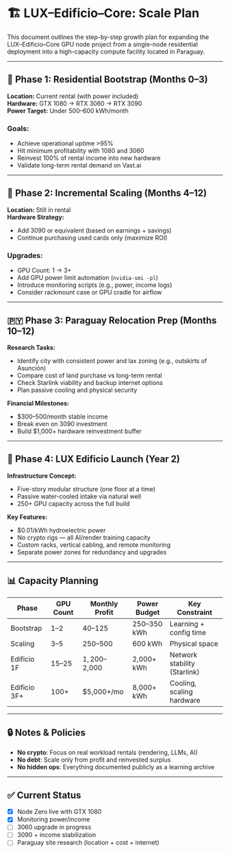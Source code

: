 # 🏗️ LUX–Edificio–Core: Scale Plan

This document outlines the step-by-step growth plan for expanding the LUX–Edificio–Core GPU node project from a single-node residential deployment into a high-capacity compute facility located in Paraguay.

---

## 🔰 Phase 1: Residential Bootstrap (Months 0–3)

**Location:** Current rental (with power included)  
**Hardware:** GTX 1080 → RTX 3060 → RTX 3090  
**Power Target:** Under 500–600 kWh/month

### Goals:
- Achieve operational uptime >95%
- Hit minimum profitability with 1080 and 3060
- Reinvest 100% of rental income into new hardware
- Validate long-term rental demand on Vast.ai

---

## 🔁 Phase 2: Incremental Scaling (Months 4–12)

**Location:** Still in rental  
**Hardware Strategy:**  
- Add 3090 or equivalent (based on earnings + savings)  
- Continue purchasing used cards only (maximize ROI)

### Upgrades:
- GPU Count: 1 → 3+
- Add GPU power limit automation (`nvidia-smi -pl`)
- Introduce monitoring scripts (e.g., power, income logs)
- Consider rackmount case or GPU cradle for airflow

---

## 🇵🇾 Phase 3: Paraguay Relocation Prep (Months 10–12)

**Research Tasks:**
- Identify city with consistent power and lax zoning (e.g., outskirts of Asunción)
- Compare cost of land purchase vs long-term rental
- Check Starlink viability and backup internet options
- Plan passive cooling and physical security

**Financial Milestones:**
- $300–500/month stable income
- Break even on 3090 investment
- Build $1,000+ hardware reinvestment buffer

---

## 🏢 Phase 4: LUX Edificio Launch (Year 2)

**Infrastructure Concept:**
- Five-story modular structure (one floor at a time)
- Passive water-cooled intake via natural well
- 250+ GPU capacity across the full build

**Key Features:**
- $0.01/kWh hydroelectric power
- No crypto rigs — all AI/render training capacity
- Custom racks, vertical cabling, and remote monitoring
- Separate power zones for redundancy and upgrades

---

## 📊 Capacity Planning

| Phase        | GPU Count | Monthly Profit | Power Budget | Key Constraint              |
|--------------|-----------|----------------|---------------|-----------------------------|
| Bootstrap    | 1–2       | $40–$125        | 250–350 kWh   | Learning + config time      |
| Scaling      | 3–5       | $250–$500       | 600 kWh       | Physical space              |
| Edificio 1F  | 15–25     | $1,200–$2,000   | 2,000+ kWh    | Network stability (Starlink)|
| Edificio 3F+ | 100+      | $5,000+/mo      | 8,000+ kWh    | Cooling, scaling hardware   |

---

## 🔒 Notes & Policies

- **No crypto**: Focus on real workload rentals (rendering, LLMs, AI)
- **No debt**: Scale only from profit and reinvested surplus
- **No hidden ops**: Everything documented publicly as a learning archive

---

## ✅ Current Status

- [x] Node Zero live with GTX 1080  
- [x] Monitoring power/income  
- [ ] 3060 upgrade in progress  
- [ ] 3090 + income stabilization  
- [ ] Paraguay site research (location + cost + internet)  
